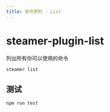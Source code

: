 ```yaml
---
title: 命令罗列 - List
---
```


# steamer-plugin-list

列出所有你可以使用的命令

```javascript
steamer list
```

## 测试
```javascript
npm run test
```